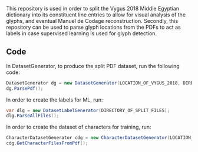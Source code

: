 ﻿This repository is used in order to split the Vygus 2018 Middle Egyptian dictionary into its constituent line entries to allow for visual analysis of the glyphs, and eventual Manuel de Codage reconstruction.
Secondly, this repository can be used to parse glyph locations from the PDFs to act as labels in case supervised learning is used for glyph detection. 

## Code
In DatasetGenerator, to produce the split PDF dataset, run the following code:

```c#
DatasetGenerator dg = new DatasetGenerator(LOCATION_OF_VYGUS_2018, DIRECTORY_OF_OUTPUT_FILES);
dg.ParsePdf();
```

In order to create the labels for ML, run:

```c#
var dlg = new DatasetLabelGenerator(DIRECTORY_OF_SPLIT_FILES);
dlg.ParseAllFiles();
```

In order to create the dataset of characters for training, run:

```c#
CharacterDatasetGenerator cdg = new CharacterDatasetGenerator(LOCATION_OF_VYGUS_2018, DIRECTORY_FOR_OUTPUT_CHARS);
cdg.GetCharacterFilesFromPdf();
```
